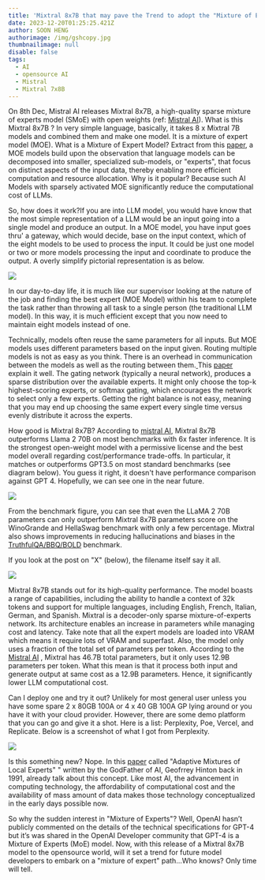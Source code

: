 ```yaml
---
title: 'Mixtral 8x7B that may pave the Trend to adopt the "Mixture of Experts" Model '
date: 2023-12-20T01:25:25.421Z
author: SOON HENG
authorimage: /img/gshcopy.jpg
thumbnailimage: null
disable: false
tags:
  - AI
  - opensource AI
  - Mistral
  - Mixtral 7x8B
---
```

On 8th Dec, Mistral AI releases Mixtral 8x7B, a high-quality sparse mixture of experts model (SMoE) with open weights (ref: [Mistral AI](https://mistral.ai/news/mixtral-of-experts/)). What is this Mixtral 8x7B ? In very simple language, basically, it takes 8 x Mixtral 7B models and combined them and make one model. It is a mixture of expert model (MOE). What is a Mixture of Expert Model? Extract from this [paper](https://arxiv.org/pdf/2305.14705.pdf), a MOE models build upon the observation that language models can be decomposed into smaller, specialized sub-models, or "experts", that focus on distinct aspects of the input data, thereby enabling more efficient computation and resource allocation. Why is it popular? Because such AI Models with sparsely activated MOE significantly reduce the computational cost of LLMs.

So, how does it work?If you are into LLM model, you would have know that the most simple representation of a LLM would be an input going into a single model and produce an output. In a MOE model, you have input goes thru' a gateway, which would decide, base on the input context, which of the eight models to be used to process the input. It could be just one model or two or more models processing the input and coordinate to produce the output. A overly simplify pictorial representation is as below.

[![](https://soonhengblog.files.wordpress.com/2023/12/image-6.png?w=900)](https://soonhengblog.files.wordpress.com/2023/12/image-6.png)

In our day-to-day life, it is much like our supervisor looking at the nature of the job and finding the best expert (MOE Model) within his team to complete the task rather than throwing all task to a single person (the traditional LLM model). In this way, it is much efficient except that you now need to maintain eight models instead of one.

Technically, models often reuse the same parameters for all inputs. But MOE models uses different parameters based on the input given. Routing multiple models is not as easy as you think. There is an overhead in communication between the models as well as the routing between them.[ ](https://arxiv.org/abs/2101.03961)This [paper](https://arxiv.org/abs/2101.03961) explain it well. The gating network (typically a neural network), produces a sparse distribution over the available experts. It might only choose the top-k highest-scoring experts, or softmax gating, which encourages the network to select only a few experts. Getting the right balance is not easy, meaning that you may end up choosing the same expert every single time versus evenly distribute it across the experts.

How good is Mixtral 8x7B? According to [mistral AI](https://mistral.ai/news/mixtral-of-experts/), Mixtral 8x7B outperforms Llama 2 70B on most benchmarks with 6x faster inference. It is the strongest open-weight model with a permissive license and the best model overall regarding cost/performance trade-offs. In particular, it matches or outperforms GPT3.5 on most standard benchmarks (see diagram below). You guess it right, it doesn't have performance comparison against GPT 4. Hopefully, we can see one in the near future.

[![](https://soonhengblog.files.wordpress.com/2023/12/image-7.png?w=890)](https://soonhengblog.files.wordpress.com/2023/12/image-7.png)

From the benchmark figure, you can see that even the LLaMA 2 70B parameters can only outperform Mixtral 8x7B parameters score on the WinoGrande and HellaSwag benchmark with only a few percentage. Mixtral also shows improvements in reducing hallucinations and biases in the [TruthfulQA/BBQ/BOLD](https://mistral.ai/news/mixtral-of-experts/) benchmark.

If you look at the post on "X" (below), the filename itself say it all.

[![](https://soonhengblog.files.wordpress.com/2023/12/image-8.png?w=521)](https://soonhengblog.files.wordpress.com/2023/12/image-8.png)

Mixtral 8x7B stands out for its high-quality performance. The model boasts a range of capabilities, including the ability to handle a context of 32k tokens and support for multiple languages, including English, French, Italian, German, and Spanish. Mixtral is a decoder-only sparse mixture-of-experts network. Its architecture enables an increase in parameters while managing cost and latency. Take note that all the expert models are loaded into VRAM which means it require lots of VRAM and superfast. Also, the model only uses a fraction of the total set of parameters per token. According to the [Mistral AI](https://mistral.ai/news/mixtral-of-experts/) , Mixtral has 46.7B total parameters, but it only uses 12.9B parameters per token. What this mean is that it process both input and generate output at same cost as a 12.9B parameters. Hence, it significantly lower LLM computational cost.

Can I deploy one and try it out? Unlikely for most general user unless you have some spare 2 x 80GB 100A or 4 x 40 GB 100A GP lying around or you have it with your cloud provider. However, there are some demo platform that you can go and give it a shot. Here is a list: Perplexity, Poe, Vercel, and Replicate. Below is a screenshot of what I got from Perplexity.

[![](https://soonhengblog.files.wordpress.com/2023/12/image-5.png?w=1024)](https://soonhengblog.files.wordpress.com/2023/12/image-5.png)

Is this something new? Nope. In this [paper](https://ieeexplore.ieee.org/document/6797059) called "Adaptive Mixtures of Local Experts" " written by the GodFather of AI, Geofrrey Hinton back in 1991, already talk about this concept. Like most AI, the advancement in computing technology, the affordability of computational cost and the availability of mass amount of data makes those technology conceptualized in the early days possible now.

So why the sudden interest in "Mixture of Experts"? Well, OpenAI hasn’t publicly commented on the details of the technical specifications for GPT-4 but it’s was shared in the OpenAI Developer community that GPT-4 is a Mixture of Experts (MoE) model. Now, with this release of a Mixtral 8x7B model to the opensource world, will it set a trend for future model developers to embark on a "mixture of expert" path...Who knows? Only time will tell.